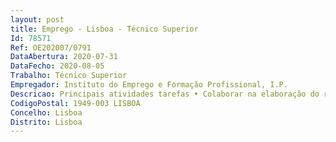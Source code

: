 ```yaml
--- 
layout: post
title: Emprego - Lisboa - Técnico Superior
Id: 78571
Ref: OE202007/0791
DataAbertura: 2020-07-31
DataFecho: 2020-08-05
Trabalho: Técnico Superior
Empregador: Instituto do Emprego e Formação Profissional, I.P.
Descricao: Principais atividades tarefas • Colaborar na elaboração do relatório anual sobre a evolução da negociaçãocoletiva • Participar nos projetos de parceria desenvolvidos pelo Centro de RelaçõesLaborais ao nível nacional e internacional • Proceder a recolha de dados, para acompanhar e monitorizar a negociaçãocoletiva • Participar na elaboração de conteúdos relativos ao site do Centro de RelaçõesLaborais.Atividades tarefas secundárias• Participar na elaboração de relatórios relativos à negociação coletiva e nodesenvolvimento de projetos de cooperação com entidades nacionais einternacionais congéneres.
CodigoPostal: 1949-003 LISBOA
Concelho: Lisboa
Distrito: Lisboa
--- 
```

